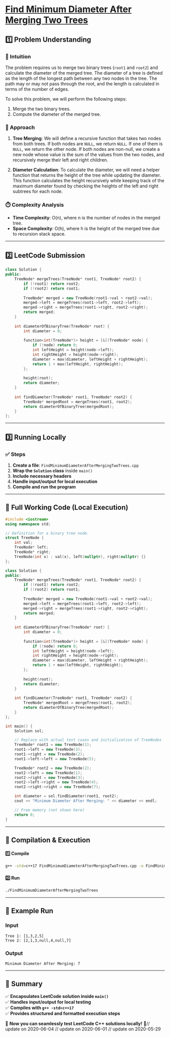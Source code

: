 # **[Find Minimum Diameter After Merging Two Trees](https://leetcode.com/problems/find-minimum-diameter-after-merging-two-trees/description/)**  

## **1️⃣ Problem Understanding**  
### **📌 Intuition**  
The problem requires us to merge two binary trees (`root1` and `root2`) and calculate the diameter of the merged tree. The diameter of a tree is defined as the length of the longest path between any two nodes in the tree. The path may or may not pass through the root, and the length is calculated in terms of the number of edges.

To solve this problem, we will perform the following steps:
1. Merge the two binary trees.
2. Compute the diameter of the merged tree.

### **🚀 Approach**  
1. **Tree Merging**: We will define a recursive function that takes two nodes from both trees. If both nodes are `NULL`, we return `NULL`. If one of them is `NULL`, we return the other node. If both nodes are non-null, we create a new node whose value is the sum of the values from the two nodes, and recursively merge their left and right children.
  
2. **Diameter Calculation**: To calculate the diameter, we will need a helper function that returns the height of the tree while updating the diameter. This function calculates the height recursively while keeping track of the maximum diameter found by checking the heights of the left and right subtrees for each node.

### **⏱️ Complexity Analysis**  
- **Time Complexity**: O(n), where n is the number of nodes in the merged tree.
- **Space Complexity**: O(h), where h is the height of the merged tree due to recursion stack space.

---  

## **2️⃣ LeetCode Submission**  
```cpp
class Solution {
public:
    TreeNode* mergeTrees(TreeNode* root1, TreeNode* root2) {
        if (!root1) return root2;
        if (!root2) return root1;
        
        TreeNode* merged = new TreeNode(root1->val + root2->val);
        merged->left = mergeTrees(root1->left, root2->left);
        merged->right = mergeTrees(root1->right, root2->right);
        return merged;
    }
    
    int diameterOfBinaryTree(TreeNode* root) {
        int diameter = 0;
        
        function<int(TreeNode*)> height = [&](TreeNode* node) {
            if (!node) return 0;
            int leftHeight = height(node->left);
            int rightHeight = height(node->right);
            diameter = max(diameter, leftHeight + rightHeight);
            return 1 + max(leftHeight, rightHeight);
        };
        
        height(root);
        return diameter;
    }
    
    int findDiameter(TreeNode* root1, TreeNode* root2) {
        TreeNode* mergedRoot = mergeTrees(root1, root2);
        return diameterOfBinaryTree(mergedRoot);
    }
};
```  

---  

## **3️⃣ Running Locally**  
### **✅ Steps**  
1. **Create a file**: `FindMinimumDiameterAfterMergingTwoTrees.cpp`  
2. **Wrap the `Solution` class** inside `main()`  
3. **Include necessary headers**  
4. **Handle input/output for local execution**  
5. **Compile and run the program**  

---  

## **📝 Full Working Code (Local Execution)**  
```cpp
#include <iostream>
using namespace std;

// Definition for a binary tree node.
struct TreeNode {
    int val;
    TreeNode* left;
    TreeNode* right;
    TreeNode(int x) : val(x), left(nullptr), right(nullptr) {}
};

class Solution {
public:
    TreeNode* mergeTrees(TreeNode* root1, TreeNode* root2) {
        if (!root1) return root2;
        if (!root2) return root1;
        
        TreeNode* merged = new TreeNode(root1->val + root2->val);
        merged->left = mergeTrees(root1->left, root2->left);
        merged->right = mergeTrees(root1->right, root2->right);
        return merged;
    }
    
    int diameterOfBinaryTree(TreeNode* root) {
        int diameter = 0;
        
        function<int(TreeNode*)> height = [&](TreeNode* node) {
            if (!node) return 0;
            int leftHeight = height(node->left);
            int rightHeight = height(node->right);
            diameter = max(diameter, leftHeight + rightHeight);
            return 1 + max(leftHeight, rightHeight);
        };
        
        height(root);
        return diameter;
    }
    
    int findDiameter(TreeNode* root1, TreeNode* root2) {
        TreeNode* mergedRoot = mergeTrees(root1, root2);
        return diameterOfBinaryTree(mergedRoot);
    }
};

int main() {
    Solution sol;

    // Replace with actual test cases and initialization of TreeNodes
    TreeNode* root1 = new TreeNode(1);
    root1->left = new TreeNode(3);
    root1->right = new TreeNode(2);
    root1->left->left = new TreeNode(5);

    TreeNode* root2 = new TreeNode(2);
    root2->left = new TreeNode(1);
    root2->right = new TreeNode(3);
    root2->left->right = new TreeNode(4);
    root2->right->right = new TreeNode(7);

    int diameter = sol.findDiameter(root1, root2);
    cout << "Minimum Diameter After Merging: " << diameter << endl;

    // Free memory (not shown here)
    return 0;
}
```  

---  

## **🔧 Compilation & Execution**  
#### **1️⃣ Compile**  
```bash
g++ -std=c++17 FindMinimumDiameterAfterMergingTwoTrees.cpp -o FindMinimumDiameterAfterMergingTwoTrees
```  

#### **2️⃣ Run**  
```bash
./FindMinimumDiameterAfterMergingTwoTrees
```  

---  

## **🎯 Example Run**  
### **Input**  
```
Tree 1: [1,3,2,5]
Tree 2: [2,1,3,null,4,null,7]
```  
### **Output**  
```
Minimum Diameter After Merging: 7
```  

---  

## **📌 Summary**  
✅ **Encapsulates LeetCode solution inside `main()`**  
✅ **Handles input/output for local testing**  
✅ **Compiles with `g++ -std=c++17`**  
✅ **Provides structured and formatted execution steps**  

🚀 **Now you can seamlessly test LeetCode C++ solutions locally!** 🚀// update on 2020-06-04
// update on 2020-06-01
// update on 2020-05-29
